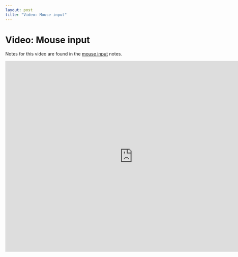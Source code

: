 ```yaml
---
layout: post
title: "Video: Mouse input"
---
```


# Video: Mouse input

Notes for this video are found in the
[mouse input](/guides/2015-09-01-mouse-input.html) notes.

<div style="text-align: center">
<iframe src="http://player.vimeo.com/video/58928068?title=0&amp;byline=0&amp;portrait=0&amp;color=ffffff" width="800" height="600" frameborder="0" webkitAllowFullScreen mozallowfullscreen allowFullScreen></iframe>
</div>

